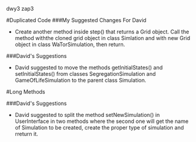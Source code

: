 dwy3 zap3 

#Duplicated Code
###My Suggested Changes For David
- Create another method inside step() that returns a Grid object. Call the method withthe cloned grid object in class Simlation and with new Grid object in class WaTorSimulation, then return.

###David's Suggestions
- David suggested to move the methods getInitialStates() and setInitialStates() from classes SegregationSimulation and GameOfLifeSimulation to the parent class Simulation.

#Long Methods

###David's Suggestions
- David suggested to split the method setNewSimulation() in UserInterface in two methods where the second one will get the name of Simulation to be created, create the proper type of simulation and rreturn it.

